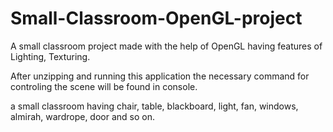 # Small-Classroom-OpenGL-project
A small classroom project made with the help of OpenGL having features of Lighting, Texturing.

After unzipping and running this application the necessary command
for controling the scene will be found in console.

a small classroom having chair, table, blackboard, light, fan, windows, almirah, wardrope, door and so on.
